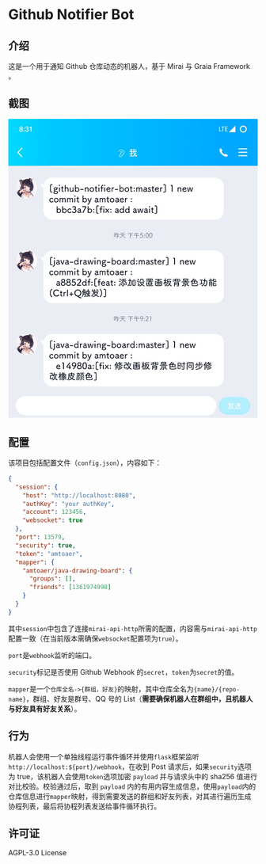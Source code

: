 # Github Notifier Bot

## 介绍

这是一个用于通知 Github 仓库动态的机器人，基于 Mirai 与 Graia Framework 。

## 截图

![](./img/screenshot.jpg)

## 配置

该项目包括配置文件（`config.json`），内容如下：

```json
{
  "session": {
    "host": "http://localhost:8080",
    "authKey": "your authKey",
    "account": 123456,
    "websocket": true
  },
  "port": 13579,
  "security": true,
  "token": "amtoaer",
  "mapper": {
    "amtoaer/java-drawing-board": {
      "groups": [],
      "friends": [1361974998]
    }
  }
}
```

其中`session`中包含了连接`mirai-api-http`所需的配置，内容需与`mirai-api-http`配置一致（在当前版本需确保`websocket`配置项为`true`）。

`port`是`webhook`监听的端口。

`security`标记是否使用 Github Webhook 的`secret`，`token`为`secret`的值。

`mapper`是一个`仓库全名->{群组，好友}`的映射，其中仓库全名为`{name}/{repo-name}`，群组、好友是群号、QQ 号的 List（**需要确保机器人在群组中，且机器人与好友具有好友关系**）。

## 行为

机器人会使用一个单独线程运行事件循环并使用`flask`框架监听`http://localhost:${port}/webhook`，在收到 Post 请求后，如果`security`选项为 true，该机器人会使用`token`选项加密 `payload` 并与请求头中的 sha256 值进行对比校验。校验通过后，取到 `payload` 内的有用内容生成信息，使用`payload`内的仓库信息进行`mapper`映射，得到需要发送的群组和好友列表，对其进行遍历生成协程列表，最后将协程列表发送给事件循环执行。

## 许可证

AGPL-3.0 License
